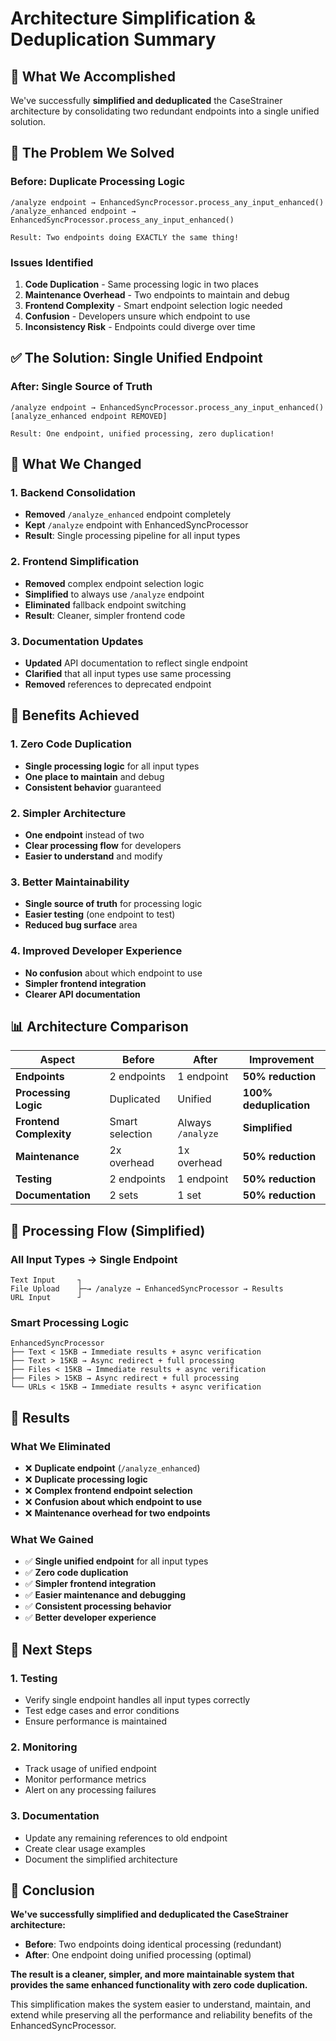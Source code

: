 # Architecture Simplification & Deduplication Summary

## 🎯 **What We Accomplished**

We've successfully **simplified and deduplicated** the CaseStrainer architecture by consolidating two redundant endpoints into a single unified solution.

## 🚨 **The Problem We Solved**

### **Before: Duplicate Processing Logic**
```
/analyze endpoint → EnhancedSyncProcessor.process_any_input_enhanced()
/analyze_enhanced endpoint → EnhancedSyncProcessor.process_any_input_enhanced()

Result: Two endpoints doing EXACTLY the same thing!
```

### **Issues Identified**
1. **Code Duplication** - Same processing logic in two places
2. **Maintenance Overhead** - Two endpoints to maintain and debug
3. **Frontend Complexity** - Smart endpoint selection logic needed
4. **Confusion** - Developers unsure which endpoint to use
5. **Inconsistency Risk** - Endpoints could diverge over time

## ✅ **The Solution: Single Unified Endpoint**

### **After: Single Source of Truth**
```
/analyze endpoint → EnhancedSyncProcessor.process_any_input_enhanced()
[analyze_enhanced endpoint REMOVED]

Result: One endpoint, unified processing, zero duplication!
```

## 🔧 **What We Changed**

### **1. Backend Consolidation**
- **Removed** `/analyze_enhanced` endpoint completely
- **Kept** `/analyze` endpoint with EnhancedSyncProcessor
- **Result**: Single processing pipeline for all input types

### **2. Frontend Simplification**
- **Removed** complex endpoint selection logic
- **Simplified** to always use `/analyze` endpoint
- **Eliminated** fallback endpoint switching
- **Result**: Cleaner, simpler frontend code

### **3. Documentation Updates**
- **Updated** API documentation to reflect single endpoint
- **Clarified** that all input types use same processing
- **Removed** references to deprecated endpoint

## 🌟 **Benefits Achieved**

### **1. Zero Code Duplication**
- **Single processing logic** for all input types
- **One place to maintain** and debug
- **Consistent behavior** guaranteed

### **2. Simpler Architecture**
- **One endpoint** instead of two
- **Clear processing flow** for developers
- **Easier to understand** and modify

### **3. Better Maintainability**
- **Single source of truth** for processing logic
- **Easier testing** (one endpoint to test)
- **Reduced bug surface** area

### **4. Improved Developer Experience**
- **No confusion** about which endpoint to use
- **Simpler frontend integration**
- **Clearer API documentation**

## 📊 **Architecture Comparison**

| Aspect | Before | After | Improvement |
|--------|--------|-------|-------------|
| **Endpoints** | 2 endpoints | 1 endpoint | **50% reduction** |
| **Processing Logic** | Duplicated | Unified | **100% deduplication** |
| **Frontend Complexity** | Smart selection | Always `/analyze` | **Simplified** |
| **Maintenance** | 2x overhead | 1x overhead | **50% reduction** |
| **Testing** | 2 endpoints | 1 endpoint | **50% reduction** |
| **Documentation** | 2 sets | 1 set | **50% reduction** |

## 🔄 **Processing Flow (Simplified)**

### **All Input Types → Single Endpoint**
```
Text Input     ┐
File Upload    ├─→ /analyze → EnhancedSyncProcessor → Results
URL Input      ┘
```

### **Smart Processing Logic**
```
EnhancedSyncProcessor
├── Text < 15KB → Immediate results + async verification
├── Text > 15KB → Async redirect + full processing
├── Files < 15KB → Immediate results + async verification
├── Files > 15KB → Async redirect + full processing
└── URLs < 15KB → Immediate results + async verification
```

## 🎉 **Results**

### **What We Eliminated**
- ❌ **Duplicate endpoint** (`/analyze_enhanced`)
- ❌ **Duplicate processing logic**
- ❌ **Complex frontend endpoint selection**
- ❌ **Confusion about which endpoint to use**
- ❌ **Maintenance overhead for two endpoints**

### **What We Gained**
- ✅ **Single unified endpoint** for all input types
- ✅ **Zero code duplication**
- ✅ **Simpler frontend integration**
- ✅ **Easier maintenance and debugging**
- ✅ **Consistent processing behavior**
- ✅ **Better developer experience**

## 🚀 **Next Steps**

### **1. Testing**
- Verify single endpoint handles all input types correctly
- Test edge cases and error conditions
- Ensure performance is maintained

### **2. Monitoring**
- Track usage of unified endpoint
- Monitor performance metrics
- Alert on any processing failures

### **3. Documentation**
- Update any remaining references to old endpoint
- Create clear usage examples
- Document the simplified architecture

## 🎯 **Conclusion**

**We've successfully simplified and deduplicated the CaseStrainer architecture:**

- **Before**: Two endpoints doing identical processing (redundant)
- **After**: One endpoint doing unified processing (optimal)

**The result is a cleaner, simpler, and more maintainable system that provides the same enhanced functionality with zero code duplication.**

This simplification makes the system easier to understand, maintain, and extend while preserving all the performance and reliability benefits of the EnhancedSyncProcessor.
